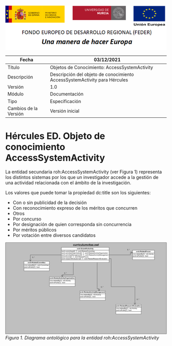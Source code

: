 ![](../../Docs/media/CabeceraDocumentosMD.png)

| Fecha         | 03/12/2021                                                   |
| ------------- | ------------------------------------------------------------ |
|Título|Objetos de Conocimiento: AccessSystemActivity| 
|Descripción|Descripción del objeto de conocimiento AccessSystemActivity para Hércules|
|Versión|1.0|
|Módulo|Documentación|
|Tipo|Especificación|
|Cambios de la Versión|Versión inicial|

# Hércules ED. Objeto de conocimiento AccessSystemActivity

La entidad secundaria roh:AccessSystemActivity (ver Figura 1) representa los distintos sistemas por los que un investigador accede a la gestión de una actividad relacionada con el ámbito de la investigación.

Los valores que puede tomar la propiedad dc:title son los siguientes:
- Con o sin publicidad de la decisión
- Con reconocimiento expreso de los méritos que concurren
- Otros
- Por concurso
- Por designación de quien corresponda sin concurrencia
- Por méritos públicos
- Por votación entre diversos candidatos


![](../../Docs/media/ObjetosDeConocimiento/ScientificActivity2.png)
*Figura 1. Diagrama ontológico para la entidad roh:AccessSystemActivity*
